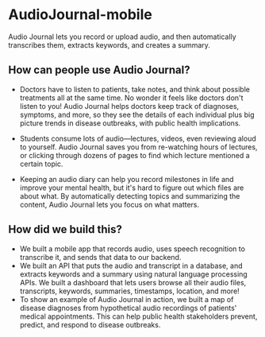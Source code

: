 # AudioJournal-mobile
Audio Journal lets you record or upload audio, and then automatically transcribes them, extracts keywords, and creates a summary.

## How can people use Audio Journal?

* Doctors have to listen to patients, take notes, and think about possible treatments all at the same time. No wonder it feels like doctors don't listen to you! Audio Journal helps doctors keep track of diagnoses, symptoms, and more, so they see the details of each individual plus big picture trends in disease outbreaks, with public health implications.

* Students consume lots of audio—lectures, videos, even reviewing aloud to yourself. Audio Journal saves you from re-watching hours of lectures, or clicking through dozens of pages to find which lecture mentioned a certain topic.

* Keeping an audio diary can help you record milestones in life and improve your mental health, but it's hard to figure out which files are about what. By automatically detecting topics and summarizing the content, Audio Journal lets you focus on what matters.

## How did we build this?

* We built a mobile app that records audio, uses speech recognition to transcribe it, and sends that data to our backend.
* We built an API that puts the audio and transcript in a database, and extracts keywords and a summary using natural language processing APIs.
We built a dashboard that lets users browse all their audio files, transcripts, keywords, summaries, timestamps, location, and more!
* To show an example of Audio Journal in action, we built a map of disease diagnoses from hypothetical audio recordings of patients' medical appointments. This can help public health stakeholders prevent, predict, and respond to disease outbreaks.